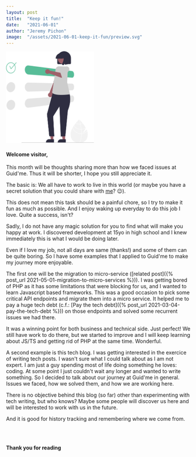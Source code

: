 ```yaml
---
layout: post
title:  "Keep it fun!"
date:   "2021-06-01"
author: "Jeremy Pichon"
image:  "/assets/2021-06-01-keep-it-fun/preview.svg"
---
```


<div class="center">
  <img src="/assets/2021-06-01-keep-it-fun/preview.svg"
    style="height: 250px; object-fit: contain;"
    alt="Banner of the post"
  />
</div>

#### Welcome visitor,

This month will be thoughts sharing more than how we faced issues at Guid'me.
Thus it will be shorter, I hope you still appreciate it.

The basic is: We all have to work to live in this world (or maybe you have a secret solution that you could share with [me](mailto:jeremy.pichon@guidme.fr)? 😉).

This does not mean this task should be a painful chore, so I try to make it fun as much as possible.
And I enjoy waking up everyday to do this job I love. Quite a success, isn't?

Sadly, I do not have any magic solution for you to find what will make you happy at work.
I discovered development at 15yo in high school and I knew immediately this is what I would be doing later.

Even if I love my job, not all days are same (thanks!) and some of them can be quite boring.
So I have some examples that I applied to Guid'me to make my journey more enjoyable.

The first one will be the migration to micro-service ([related post]({% post_url 2021-05-01-migration-to-micro-services %})).
I was getting bored of PHP as it has some limitations that were blocking for us, and I wanted to learn Javascript based frameworks.
This was a good occasion to pick some critical API endpoints and migrate them into a micro service.
It helped me to pay a huge tech debt (c.f.: [Pay the tech debt]({% post_url 2021-03-04-pay-the-tech-debt %})) on those endpoints and solved some recurrent issues we had there.

It was a winning point for both business and technical side. Just perfect!
We still have work to do there, but we started to improve and I will keep learning about JS/TS and getting rid of PHP at the same time.
Wonderful.

A second example is this tech blog. I was getting interested in the exercice of writing tech posts.
I wasn't sure what I could talk about as I am not expert. I am just a guy spending most of life doing something he loves: coding.
At some point I just couldn't wait any longer and wanted to write something. So I decided to talk about our journey at Guid'me in general.
Issues we faced, how we solved them, and how we are working here.

There is no objective behind this blog (so far) other than experimenting with tech writing, but who knows? Maybe some people will discover us here and will be interested to work with us in the future.

And it is good for history tracking and remembering where we come from.

<br /><br />

**Thank you for reading**  
